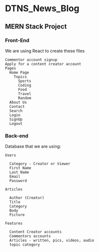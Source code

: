 # **DTNS_News_Blog**

## **MERN Stack Project**

### Front-End

We are using React to create these files

    Commentor account signup
    Apply for a content creator account
    Pages  
      Home Page
        Topics
          Sports
          Coding
          Food
          Travel
          Random
      About Us
      Contact
      Search
      Login
      SignUp
      Logout
    
  
### Back-end

  Database that we are using:
  
    Users 
    
      Category - Creator or Viewer
      First Name
      Last Name
      Email
      Password

    Articles
      
      Author (Creator)
      Title
      Category
      Body
      Picture
  
    Features
    
      Content Creator accounts
      Commentors accounts
      Articles - written, pics, videos, audio
      topic category


